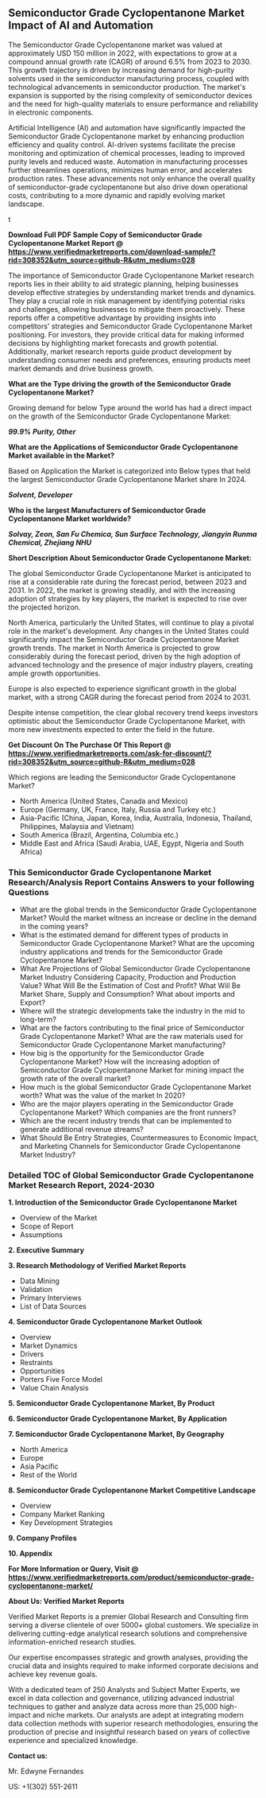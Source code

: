 <h2>Semiconductor Grade Cyclopentanone Market Impact of AI and Automation</h2><p>The Semiconductor Grade Cyclopentanone market was valued at approximately USD 150 million in 2022, with expectations to grow at a compound annual growth rate (CAGR) of around 6.5% from 2023 to 2030. This growth trajectory is driven by increasing demand for high-purity solvents used in the semiconductor manufacturing process, coupled with technological advancements in semiconductor production. The market's expansion is supported by the rising complexity of semiconductor devices and the need for high-quality materials to ensure performance and reliability in electronic components.</p><p>Artificial Intelligence (AI) and automation have significantly impacted the Semiconductor Grade Cyclopentanone market by enhancing production efficiency and quality control. AI-driven systems facilitate the precise monitoring and optimization of chemical processes, leading to improved purity levels and reduced waste. Automation in manufacturing processes further streamlines operations, minimizes human error, and accelerates production rates. These advancements not only enhance the overall quality of semiconductor-grade cyclopentanone but also drive down operational costs, contributing to a more dynamic and rapidly evolving market landscape.</p>t</p><p id="" class=""><strong>Download Full PDF Sample Copy of Semiconductor Grade Cyclopentanone Market Report @ <a href="https://www.verifiedmarketreports.com/download-sample/?rid=308352&utm_source=github-R&utm_medium=028" target="_blank">https://www.verifiedmarketreports.com/download-sample/?rid=308352&utm_source=github-R&utm_medium=028</a></strong></p><p>The importance of&nbsp;Semiconductor Grade Cyclopentanone Market research reports lies in their ability to aid strategic planning, helping businesses develop effective strategies by understanding market trends and dynamics. They play a crucial role in risk management by identifying potential risks and challenges, allowing businesses to mitigate them proactively. These reports offer a competitive advantage by providing insights into competitors' strategies and Semiconductor Grade Cyclopentanone Market positioning. For investors, they provide critical data for making informed decisions by highlighting market forecasts and growth potential. Additionally, market research reports guide product development by understanding consumer needs and preferences, ensuring products meet market demands and drive business growth.</p><p><strong>What are the&nbsp;Type driving the growth of the Semiconductor Grade Cyclopentanone Market?</strong></p><p id="" class="">Growing demand for below Type around the world has had a direct impact on the growth of the Semiconductor Grade Cyclopentanone Market:</p><em><strong>99.9% Purity, Other</strong></em></p><strong>What are the&nbsp;Applications&nbsp;of Semiconductor Grade Cyclopentanone Market available in the Market?</strong></p><p id="" class="">Based on Application the Market is categorized into Below types that held the largest Semiconductor Grade Cyclopentanone Market share In 2024.</p><em><strong>Solvent, Developer</strong></em></p><strong>Who is the largest Manufacturers of Semiconductor Grade Cyclopentanone Market worldwide?</strong></p><p><em><strong>Solvay, Zeon, San Fu Chemica, Sun Surface Technology, Jiangyin Runma Chemical, Zhejiang NHU</strong></em></p><p id="" class=""><strong>Short Description About Semiconductor Grade Cyclopentanone Market:</strong></p><p>The global Semiconductor Grade Cyclopentanone Market is anticipated to rise at a considerable rate during the forecast period, between 2023 and 2031. In 2022, the market is growing steadily, and with the increasing adoption of strategies by key players, the market is expected to rise over the projected horizon.</p><p>North America, particularly the United States, will continue to play a pivotal role in the market's development. Any changes in the United States could significantly impact the Semiconductor Grade Cyclopentanone Market growth trends. The market in North America is projected to grow considerably during the forecast period, driven by the high adoption of advanced technology and the presence of major industry players, creating ample growth opportunities.</p><p>Europe is also expected to experience significant growth in the global market, with a strong CAGR during the forecast period from 2024 to 2031.</p><p>Despite intense competition, the clear global recovery trend keeps investors optimistic about the Semiconductor Grade Cyclopentanone Market, with more new investments expected to enter the field in the future.</p><p id="" class=""><strong>Get Discount On The Purchase Of This Report @ <a href="https://www.verifiedmarketreports.com/ask-for-discount/?rid=308352&utm_source=github-R&utm_medium=028" target="_blank">https://www.verifiedmarketreports.com/ask-for-discount/?rid=308352&utm_source=github-R&utm_medium=028</a></strong></p>Which regions are leading the Semiconductor Grade Cyclopentanone Market?</p><ul><li>North America (United States, Canada and Mexico)</li><li>Europe (Germany, UK, France, Italy, Russia and Turkey etc.)</li><li>Asia-Pacific (China, Japan, Korea, India, Australia, Indonesia, Thailand, Philippines, Malaysia and Vietnam)</li><li>South America (Brazil, Argentina, Columbia etc.)</li><li>Middle East and Africa (Saudi Arabia, UAE, Egypt, Nigeria and South Africa)</li></ul><h3 id="" class="">This Semiconductor Grade Cyclopentanone Market Research/Analysis Report Contains Answers to your following Questions</h3><ul><li>What are the global trends in the Semiconductor Grade Cyclopentanone Market? Would the market witness an increase or decline in the demand in the coming years?</li><li>What is the estimated demand for different types of products in Semiconductor Grade Cyclopentanone Market? What are the upcoming industry applications and trends for the Semiconductor Grade Cyclopentanone Market?</li><li>What Are Projections of Global Semiconductor Grade Cyclopentanone Market Industry Considering Capacity, Production and Production Value? What Will Be the Estimation of Cost and Profit? What Will Be Market Share, Supply and Consumption? What about imports and Export?</li><li>Where will the strategic developments take the industry in the mid to long-term?</li><li>What are the factors contributing to the final price of Semiconductor Grade Cyclopentanone Market? What are the raw materials used for Semiconductor Grade Cyclopentanone Market manufacturing?</li><li>How big is the opportunity for the Semiconductor Grade Cyclopentanone Market? How will the increasing adoption of Semiconductor Grade Cyclopentanone Market for mining impact the growth rate of the overall market?</li><li>How much is the global Semiconductor Grade Cyclopentanone Market worth? What was the value of the market In 2020?</li><li>Who are the major players operating in the Semiconductor Grade Cyclopentanone Market? Which companies are the front runners?</li><li>Which are the recent industry trends that can be implemented to generate additional revenue streams?</li><li>What Should Be Entry Strategies, Countermeasures to Economic Impact, and Marketing Channels for Semiconductor Grade Cyclopentanone Market Industry?</li></ul><h3 id="" class="">Detailed TOC of Global Semiconductor Grade Cyclopentanone Market Research Report, 2024-2030</h3><p id="" class=""><strong>1. Introduction of the Semiconductor Grade Cyclopentanone Market</strong></p><ul><li>Overview of the Market</li><li>Scope of Report</li><li>Assumptions</li></ul><p id="" class=""><strong>2. Executive Summary</strong></p><p id="" class=""><strong>3. Research Methodology of Verified Market Reports</strong></p><ul><li>Data Mining</li><li>Validation</li><li>Primary Interviews</li><li>List of Data Sources</li></ul><p id="" class=""><strong>4. Semiconductor Grade Cyclopentanone Market Outlook</strong></p><ul><li>Overview</li><li>Market Dynamics</li><li>Drivers</li><li>Restraints</li><li>Opportunities</li><li>Porters Five Force Model</li><li>Value Chain Analysis</li></ul><p id="" class=""><strong>5. Semiconductor Grade Cyclopentanone Market, By Product</strong></p><p id="" class=""><strong>6. Semiconductor Grade Cyclopentanone Market, By Application</strong></p><p id="" class=""><strong>7. Semiconductor Grade Cyclopentanone Market, By Geography</strong></p><ul><li>North America</li><li>Europe</li><li>Asia Pacific</li><li>Rest of the World</li></ul><p id="" class=""><strong>8. Semiconductor Grade Cyclopentanone Market Competitive Landscape</strong></p><ul><li>Overview</li><li>Company Market Ranking</li><li>Key Development Strategies</li></ul><p id="" class=""><strong>9. Company Profiles</strong></p><p id="" class=""><strong>10. Appendix</strong></p><p id="" class=""><strong>For More Information or Query, Visit @ <a href="https://www.verifiedmarketreports.com/product/semiconductor-grade-cyclopentanone-market/" target="_blank">https://www.verifiedmarketreports.com/product/semiconductor-grade-cyclopentanone-market/</a></strong></p><p id="" class=""><strong>About Us: Verified Market Reports</strong></p><p id="" class="">Verified Market Reports is a premier Global Research and Consulting firm serving a diverse clientele of over 5000+ global customers. We specialize in delivering cutting-edge analytical research solutions and comprehensive information-enriched research studies.</p><p id="" class="">Our expertise encompasses strategic and growth analyses, providing the crucial data and insights required to make informed corporate decisions and achieve key revenue goals.</p><p id="" class="">With a dedicated team of 250 Analysts and Subject Matter Experts, we excel in data collection and governance, utilizing advanced industrial techniques to gather and analyze data across more than 25,000 high-impact and niche markets. Our analysts are adept at integrating modern data collection methods with superior research methodologies, ensuring the production of precise and insightful research based on years of collective experience and specialized knowledge.</p><p id="" class=""><strong>Contact us:</strong></p><p id="" class="">Mr. Edwyne Fernandes</p><p id="" class="">US: +1(302) 551-2611</p>